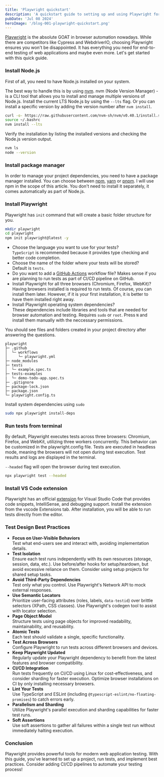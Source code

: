 ```yaml
---
title: 'Playwright quickstart'
description: 'A quickstart guide to setting up and using Playwright for end-to-end testing of web applications.'
pubDate: 'Jul 08 2024'
heroImage: '/blog-001-playwright-quickstart.png'
---
```


[Playwright](https://playwright.dev/) is the absolute GOAT in browser automation nowadays.
While there are competitors like Cypress and WebdriverIO, choosing Playwright ensures you won't be disappointed. 
It has everything you need for end-to-end testing of web applications and maybe even more. 
Let's get started with this quick guide.

### Install Node.js

First of all, you need to have Node.js installed on your system. 

The best way to handle this is by using [nvm](https://github.com/nvm-sh/nvm).
nvm (Node Version Manager) - is a CLI tool that allows you to install and manage multiple versions of Node.js.
Install the current LTS Node.js by using the `--lts` flag. Or you can install a specific version by adding the version number after `nvm install`.

```bash
curl -o- https://raw.githubusercontent.com/nvm-sh/nvm/v0.40.1/install.sh | bash
source ~/.bashrc
nvm install --lts
```

Verify the installation by listing the installed versions and checking the Node.js version output.

```bash
nvm ls
node --version
```

### Install package manager

In order to manage your project dependencies, you need to have a package manager installed.
You can choose between [npm](https://docs.npmjs.com/), [yarn](https://yarnpkg.com/) or [pnpm](https://pnpm.io/).
I will use npm in the scope of this article. You don't need to install it separately, it comes automatically as part of Node.js.

### Install Playwright

Playwright has `init` command that will create a basic folder structure for you.

```bash
mkdir playwright
cd playwright
npm init playwright@latest -y
```

* Choose the language you want to use for your tests?  
`TypeScript` is recommended because it provides type checking and better code completion.
* Choose the name of the folder where your tests will be stored?  
Default is `tests`.
* Do you want to add a [GitHub Actions](https://github.com/features/actions) workflow file?
Makes sense if you are planning to run tests as part of CI/CD pipeline on GitHub.
* Install Playwright for all three browsers (Chromium, Firefox, WebKit)?  
Having browsers installed is required to run tests. Of course, you can install them later.
However, if it is your first installation, it is better to have them installed right away.
* Install Playwright operating system dependencies?  
These dependencies include libraries and tools that are needed for browser automation and testing. Requires `sudo` or `root`. Press `N` and install them manually with the neccessary permissions.

You should see files and folders created in your project directory after answering the questions.

```text
playwright
├─ .github
│  └─ workflows
│     └─ playwright.yml
├─ node_modules
├─ tests
│  └─ example.spec.ts
├─ tests-examples
|  └─ demo-todo-app.spec.ts
├─ .gitignore
├─ package-lock.json
├─ package.json
└─ playwright.config.ts
```

Install system dependencies using `sudo`

```bash
sudo npx playwright install-deps
```

### Run tests from terminal

By default, Playwright executes tests across three browsers: Chromium, Firefox, and WebKit, utilizing three workers concurrently. This behavior can be customized in the playwright.config file. Tests are executed in headless mode, meaning the browsers will not open during test execution. Test results and logs are displayed in the terminal.

`--headed` flag will open the browser during test execution.

```bash
npx playwright test --headed
```

### Install VS Code extension

Playwright has an official [extension](https://playwright.dev/docs/getting-started-vscode)
for Visual Studio Code that provides code snippets, IntelliSense, and debugging support. Install the extension from the vscode Extensions tab. After installation, you will be able to run tests directly from the editor.

### Test Design Best Practices

* **Focus on User-Visible Behaviors**  
Test what end-users see and interact with, avoiding implementation details.
* **Test Isolation**  
Ensure each test runs independently with its own resources (storage, session, data, etc.). Use before/after hooks for setup/teardown, but avoid excessive reliance on them. Consider using setup projects for shared setup tasks.
* **Avoid Third-Party Dependencies**  
Test only what you control. Use Playwright's Network API to mock external responses.
* **Use Semantic Locators**  
Prioritize user-facing attributes (roles, labels, `data-testid`) over brittle selectors (XPath, CSS classes). Use Playwright's codegen tool to assist with locator selection.
* **Page Object Model**  
Structure tests using page objects for improved readability, maintainability, and reusability.
* **Atomic Tests**  
Each test should validate a single, specific functionality.
* **Test Across Browsers**  
Configure Playwright to run tests across different browsers and devices.
* **Keep Playwright Updated**  
Regularly update your Playwright dependency to benefit from the latest features and browser compatibility.
* **CI/CD Integration**  
Run tests frequently on CI/CD using Linux for cost-effectiveness, and consider sharding for faster execution. Optimize browser installations on CI by only installing necessary browsers.
* **Lint Your Tests**  
Use TypeScript and ESLint (including `@typescript-eslint/no-floating-promises`) to catch errors early.
* **Parallelism and Sharding**  
Utilize Playwright's parallel execution and sharding capabilities for faster test runs.
* **Soft Assertions**  
Use soft assertions to gather all failures within a single test run without immediately halting execution.

### Conclusion

Playwright provides powerful tools for modern web application testing. With this guide, you've learned to set up a project,
run tests, and implement best practices. Consider adding CI/CD pipelines to automate your testing process!
